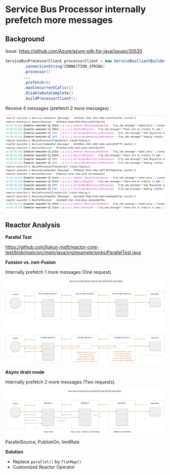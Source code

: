 # Service Bus Processor internally prefetch more messages 

## Background

Issue: https://github.com/Azure/azure-sdk-for-java/issues/30530

```Java
ServiceBusProcessorClient processorClient = new ServiceBusClientBuilder()
        .connectionString(CONNECTION_STRING)
        .processor()
        ...
        .prefetch(0)
        .maxConcurrentCalls(2)
        .disableAutoComplete()
        .buildProcessorClient();
```

Receive 4 messages (prefetch 2 more messages) :

![img](log-1.png)


## Reactor Analysis

**Parallel Test**

 https://github.com/liukun-msft/reactor-core-test/blob/main/src/main/java/org/example/sinks/ParallelTest.java


**Funsion vs. non-Fusion**

Internally prefetch 1 more messages (One request).

![img2](./reactor-fusion-1.png)


**Async drain mode**

Internally prefetch 2 more messages (Two requests).

![img3](./reactor-async-mode-1.png)


ParallelSource, PublishOn, limitRate 


**Solution**

- Replace `parallel()` by `flatMap()`
- Customized Reactor Operator 

